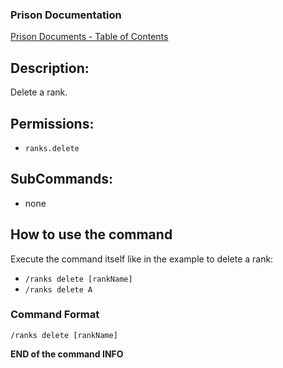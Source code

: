 ### Prison Documentation
[Prison Documents - Table of Contents](../prison_docs_000_toc.md)

## Description:

Delete a rank.

## Permissions:

- `ranks.delete`

## SubCommands:

- none

## How to use the command

Execute the command itself like in the example to delete a rank:

- `/ranks delete [rankName]`
- `/ranks delete A`

### Command Format

`/ranks delete [rankName]`

**END of the command INFO**